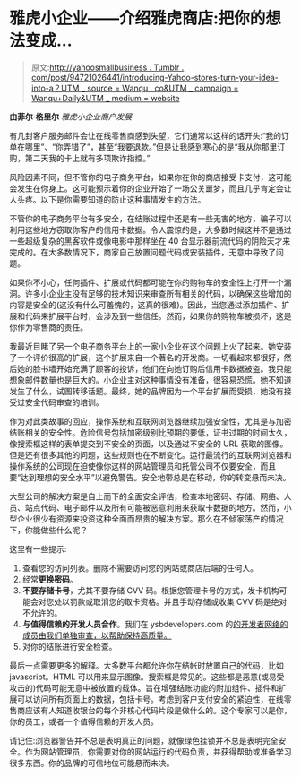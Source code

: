 # 雅虎小企业——介绍雅虎商店:把你的想法变成...

> 原文:[http://yahoosmallbusiness . Tumblr . com/post/94721026441/introducing-Yahoo-stores-turn-your-idea-into-a？UTM _ source = Wanqu . co&UTM _ campaign = Wanqu+Daily&UTM _ medium = website](http://yahoosmallbusiness.tumblr.com/post/94721026441/introducing-yahoo-stores-turn-your-idea-into-a?utm_source=wanqu.co&utm_campaign=Wanqu+Daily&utm_medium=website)

**由菲尔·格里尔**
*雅虎小企业商户发展*

有几封客户服务邮件会让在线零售商感到失望，它们通常以这样的话开头:“我的订单在哪里”、“你弄错了”，甚至“我要退款。”但是让我感到寒心的是“我从你那里订购，第二天我的卡上就有多项欺诈指控。”

风险因素不同，但不管你的电子商务平台，如果你在你的商店接受卡支付，这可能会发生在你身上。这可能预示着你的企业开始了一场公关噩梦，而且几乎肯定会让人头疼。以下是你需要知道的防止这种事情发生的方法。

不管你的电子商务平台有多安全，在结账过程中还是有一些无害的地方，骗子可以利用这些地方窃取你客户的信用卡数据。令人震惊的是，大多数时候这并不是通过一些超级复杂的黑客软件或像电影中那样坐在 40 台显示器前流代码的阴险天才来完成的。在大多数情况下，商家自己放置问题代码或安装插件，无意中导致了问题。

如果你不小心，任何插件、扩展或代码都可能在你的购物车的安全性上打开一个漏洞。许多小企业主没有足够的技术知识来审查所有相关的代码，以确保这些增加的内容是安全的(这没有什么可羞愧的，这真的很难)。因此，当您通过添加插件、扩展和代码来扩展平台时，会涉及到一些信任。然而，如果你的购物车被损坏，这是你作为零售商的责任。

我最近目睹了另一个电子商务平台上的一家小企业在这个问题上火了起来。她安装了一个评价很高的扩展，这个扩展来自一个著名的开发商。一切看起来都很好，然后她的脸书墙开始充满了顾客的投诉，他们在向她订购后信用卡数据被盗。我只能想象邮件数量也是巨大的。小企业主对这种事情没有准备，很容易恐慌。她不知道发生了什么，试图转移话题。最终，她的品牌因为一个平台扩展而受损，她没有接受过安全代码审查的培训。

作为对此类故事的回应，操作系统和互联网浏览器继续加强安全性，尤其是与加密结账相关的安全性。危险信号包括加密级别比预期的要低，证书过期的时间太久，像搜索框这样的表单提交到不安全的页面，以及通过不安全的 URL 获取的图像。但是还有很多其他的问题，这些规则也在不断变化。运行最流行的互联网浏览器和操作系统的公司现在迫使像你这样的网站管理员和托管公司不仅要安全，而且要“达到理想的安全水平”以避免警告。安全地带总是在移动，你的转变悬而未决。

大型公司的解决方案是自上而下的全面安全评估，检查本地密码、存储、网络、人员、站点代码、电子邮件以及所有可能被恶意利用来获取卡数据的地方。然而，小型企业很少有资源来投资这种全面而昂贵的解决方案。那么在不倾家荡产的情况下，你能做些什么呢？

这里有一些提示:

1.  查看您的访问列表。删除不需要访问您的网站或商店后端的任何人。
2.  经常**更换密码**。
3.  **不要存储卡号**，尤其不要存储 CVV 码。根据您管理卡号的方式，发卡机构可能会对您处以罚款或取消您的取卡资格。并且手动存储或收集 CVV 码是绝对不允许的。
4.  **与值得信赖的开发人员合作**。我们在 ysbdevelopers.com 的[的开发者网络的成员由我们单独审查，以帮助保持高质量。](https://href.li/?http://ysbdevelopers.com)
5.  对你的结账进行安全检查。

最后一点需要更多的解释。大多数平台都允许你在结帐时放置自己的代码，比如 javascript。HTML 可以用来显示图像。搜索框是常见的。这些都是恶意(或易受攻击的)代码可能无意中被放置的载体。旨在增强结账功能的附加组件、插件和扩展可以访问所有页面上的数据，包括卡号。考虑到客户支付安全的紧迫性，在线零售商应该有人知道收银台的每个非核心代码片段是做什么的。这个专家可以是你，你的员工，或者一个值得信赖的开发人员。

请记住:浏览器警告并不总是表明真正的问题，就像绿色挂锁并不总是表明完全安全。作为网站管理员，你需要对你的网站运行的代码负责，并获得帮助或准备学习很多东西。你的品牌的可信地位可能悬而未决。